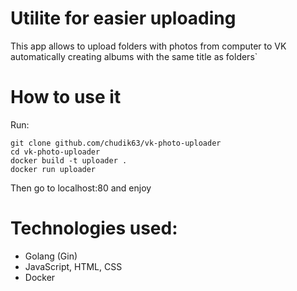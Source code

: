 # Utilite for easier uploading
This app allows to upload folders with photos from computer to VK automatically creating albums with the same title as folders`

# How to use it
Run:
```
git clone github.com/chudik63/vk-photo-uploader
cd vk-photo-uploader
docker build -t uploader .
docker run uploader
```

Then go to localhost:80 and enjoy


# Technologies used:
- Golang (Gin)
- JavaScript, HTML, CSS
- Docker
